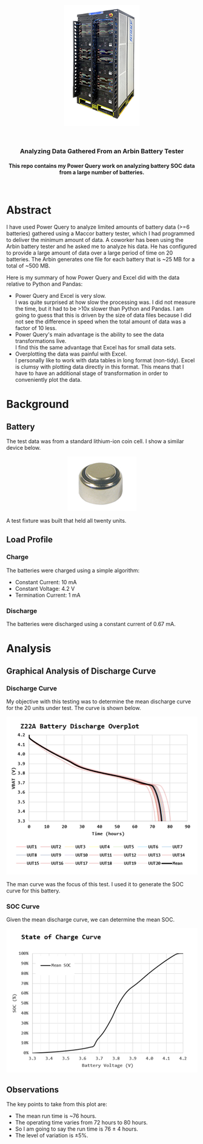 <p align="center">
  <img src="Images/Arbin.png" width="200"/>
</p>
<br>
<h3 align=center>Analyzing Data Gathered From an Arbin Battery Tester</h2>
<h4 align=center>This repo contains my Power Query work on analyzing battery SOC data from a large number of batteries.</h3>
<br>

# Abstract

I have used Power Query to analyze limited amounts of battery data (>=6 batteries) gathered using a Maccor battery tester, which I had programmed to deliver the minimum amount of data. A coworker has been using the Arbin battery tester and he asked me to analyze his data. He has configured to provide a large amount of data over a large period of time on 20 batteries. The Arbin generates one file for each battery that is ~25 MB for a total of ~500 MB.

Here is my summary of how Power Query and Excel did with the data relative to Python and Pandas:

- Power Query and Excel is very slow.<br>I was quite surprised at how slow the processing was. I did not measure the time, but it had to be >10x slower than Python and Pandas. I am going to guess that this is driven by the size of data files because I did not see the difference in speed when the total amount of data was a factor of 10 less.
- Power Query's main advantage is the ability to see the data transformations live.<br>I find this the same advantage that Excel has for small data sets.
- Overplotting the data was painful with Excel.<br>I personally like to work with data tables in long format (non-tidy). Excel is clumsy with plotting data directly in this format. This means that I have to have an additional stage of transformation in order to conveniently plot the data.

# Background

## Battery

The test data was from a standard lithium-ion coin cell. I show a similar device below.

<p align="center" width="100%">
<img src="Images/SimilarBattery.png">
</p>
A test fixture was built that held all twenty units.

## Load Profile

### Charge

The batteries were charged using a simple algorithm:

- Constant Current: 10 mA
- Constant Voltage: 4.2 V
- Termination Current: 1 mA

### Discharge

The batteries were discharged using a constant current of 0.67 mA.

# Analysis

## Graphical Analysis of Discharge Curve

### Discharge Curve

My objective with this testing was to determine the mean discharge curve for the 20 units under test. The curve is shown below.

<p align="center" width="100%">
<img src="Images/DischargePlot.png">
</p>

The man curve was the focus of this test. I used it to generate the SOC curve for this battery.

### SOC Curve

Given the mean discharge curve, we can determine the mean SOC.

<p align="center" width="100%">
<img src="Images/SOC.png">
</p>

## Observations

The key points to take from this plot are:

- The mean run time is ~76 hours.
- The operating time varies from 72 hours to 80 hours.
- So I am going to say the run time is 76 ± 4 hours.
- The level of variation is ±5%.
